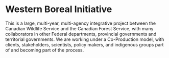 # Western Boreal Initiative

This is a large, multi-year, multi-agency integrative project between the Canadian Wildlife Service and the Canadian Forest Service, with many collaborators in other Federal departments, provincial governments and territorial governments. We are working under a Co-Production model, with clients, stakeholders, scientists, policy makers, and indigenous groups part of and becoming part of the process. 



